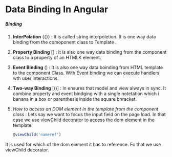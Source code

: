 # Data Binding In Angular

##### Binding

1. **InterPolation** {{}} : It is called string interpoletion. It is one way data binding from the comoponent class to Template .

2. **Property Binding** [] : It is also one way data binding from the component class to a property of an HTMLK element.

3. **Event Binding** () : It is also one way data boinding from HTML template to the component Class. With Event binding we can execute handlers wth user interactions.

4. **Two-way Binding** [()] : In ensures that model and view always in sync. It combine property and event bindging with a single notetation which i banana in a box or parenthesis inside the square bnracket.

5. _How to access an DOM element In the template from the component class_ :
   Lets say we want to focus the input field on the page load. In that case we use viewChild decorator to access the dom element in the template.

   ```js
   @viewChild('nameref')
   ```

It is used for which of the dom element it has to reference. Fo that we use viewChild decorator.
